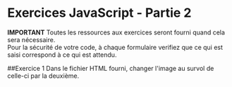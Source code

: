 # Exercices JavaScript - Partie 2

**IMPORTANT**
Toutes les ressources aux exercices seront fourni quand cela sera nécessaire.  
Pour la sécurité de votre code, à chaque formulaire verifiez que ce qui est saisi correspond à ce qui est attendu.

##Exercice 1
Dans le fichier HTML fourni, changer l'image au survol de celle-ci par la deuxième.
